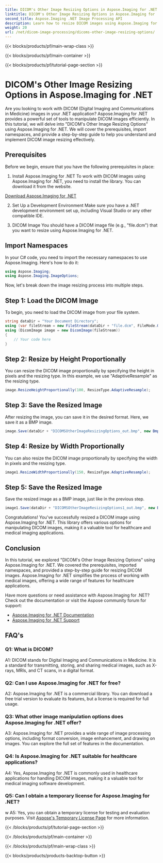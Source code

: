 ```yaml
---
title: DICOM's Other Image Resizing Options in Aspose.Imaging for .NET
linktitle: DICOM's Other Image Resizing Options in Aspose.Imaging for .NET
second_title: Aspose.Imaging .NET Image Processing API
description: Learn how to resize DICOM images using Aspose.Imaging for .NET. A step-by-step guide for efficient medical image manipulation.
weight: 20
url: /net/dicom-image-processing/dicoms-other-image-resizing-options/
---
```


{{< blocks/products/pf/main-wrap-class >}}

{{< blocks/products/pf/main-container >}}

{{< blocks/products/pf/tutorial-page-section >}}

# DICOM's Other Image Resizing Options in Aspose.Imaging for .NET

Are you looking to work with DICOM (Digital Imaging and Communications in Medicine) images in your .NET application? Aspose.Imaging for .NET provides a powerful set of tools to manipulate DICOM images efficiently. In this tutorial, we will delve into "DICOM's Other Image Resizing Options" using Aspose.Imaging for .NET. We will cover the prerequisites, import namespaces, and provide a step-by-step guide to help you understand and implement DICOM image resizing effectively.

## Prerequisites

Before we begin, ensure that you have the following prerequisites in place:

1. Install Aspose.Imaging for .NET
To work with DICOM images using Aspose.Imaging for .NET, you need to install the library. You can download it from the website.

[Download Aspose.Imaging for .NET](https://releases.aspose.com/imaging/net/)

2. Set Up a Development Environment
Make sure you have a .NET development environment set up, including Visual Studio or any other compatible IDE.

3. DICOM Image
You should have a DICOM image file (e.g., "file.dcm") that you want to resize using Aspose.Imaging for .NET.

## Import Namespaces

In your C# code, you need to import the necessary namespaces to use Aspose.Imaging. Here's how to do it:

```csharp
using Aspose.Imaging;
using Aspose.Imaging.ImageOptions;
```

Now, let's break down the image resizing process into multiple steps.

## Step 1: Load the DICOM Image
To begin, you need to load the DICOM image from your file system.

```csharp
string dataDir = "Your Document Directory";
using (var fileStream = new FileStream(dataDir + "file.dcm", FileMode.Open, FileAccess.Read))
using (DicomImage image = new DicomImage(fileStream))
{
    // Your code here
}
```

## Step 2: Resize by Height Proportionally
You can resize the DICOM image proportionally by specifying the height in pixels and the resizing type. In this example, we use "AdaptiveResample" as the resizing type.

```csharp
image.ResizeHeightProportionally(100, ResizeType.AdaptiveResample);
```

## Step 3: Save the Resized Image
After resizing the image, you can save it in the desired format. Here, we save it as a BMP image.

```csharp
image.Save(dataDir + "DICOMSOtherImageResizingOptions_out.bmp", new BmpOptions());
```

## Step 4: Resize by Width Proportionally
You can also resize the DICOM image proportionally by specifying the width in pixels and the resizing type.

```csharp
image1.ResizeWidthProportionally(150, ResizeType.AdaptiveResample);
```

## Step 5: Save the Resized Image
Save the resized image as a BMP image, just like in the previous step.

```csharp
image1.Save(dataDir + "DICOMSOtherImageResizingOptions1_out.bmp", new BmpOptions());
```

Congratulations! You've successfully resized a DICOM image using Aspose.Imaging for .NET. This library offers various options for manipulating DICOM images, making it a valuable tool for healthcare and medical imaging applications.

## Conclusion

In this tutorial, we explored "DICOM's Other Image Resizing Options" using Aspose.Imaging for .NET. We covered the prerequisites, imported namespaces, and provided a step-by-step guide for resizing DICOM images. Aspose.Imaging for .NET simplifies the process of working with medical images, offering a wide range of features for healthcare applications.

Have more questions or need assistance with Aspose.Imaging for .NET? Check out the documentation or visit the Aspose community forum for support:

- [Aspose.Imaging for .NET Documentation](https://reference.aspose.com/imaging/net/)
- [Aspose.Imaging for .NET Support](https://forum.aspose.com/)

## FAQ's

### Q1: What is DICOM?

A1: DICOM stands for Digital Imaging and Communications in Medicine. It is a standard for transmitting, storing, and sharing medical images, such as X-rays, MRIs, and CT scans, in a digital format.

### Q2: Can I use Aspose.Imaging for .NET for free?

A2: Aspose.Imaging for .NET is a commercial library. You can download a free trial version to evaluate its features, but a license is required for full usage.

### Q3: What other image manipulation options does Aspose.Imaging for .NET offer?

A3: Aspose.Imaging for .NET provides a wide range of image processing options, including format conversion, image enhancement, and drawing on images. You can explore the full set of features in the documentation.

### Q4: Is Aspose.Imaging for .NET suitable for healthcare applications?

A4: Yes, Aspose.Imaging for .NET is commonly used in healthcare applications for handling DICOM images, making it a valuable tool for medical imaging software development.

### Q5: Can I obtain a temporary license for Aspose.Imaging for .NET?
w
A5: Yes, you can obtain a temporary license for testing and evaluation purposes. Visit [Aspose's Temporary License Page](https://purchase.aspose.com/temporary-license/) for more information.

{{< /blocks/products/pf/tutorial-page-section >}}

{{< /blocks/products/pf/main-container >}}

{{< /blocks/products/pf/main-wrap-class >}}

{{< blocks/products/products-backtop-button >}}
